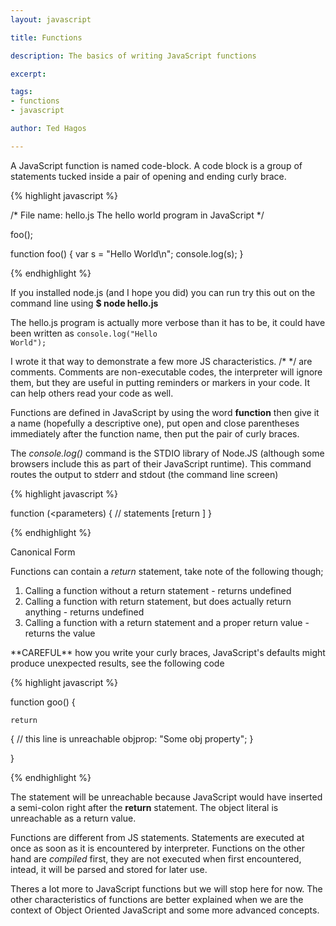 ```yaml
---
layout: javascript

title: Functions

description: The basics of writing JavaScript functions

excerpt: 

tags:
- functions
- javascript

author: Ted Hagos

---
```



A JavaScript function is named code-block. A code block is a group of statements tucked inside a pair of opening and ending curly brace. 


{% highlight javascript %}

/*
File name: hello.js
The hello world program in JavaScript
*/

foo();

function foo() {
	var s = "Hello World\n";
	console.log(s);
}

{% endhighlight %}

If you installed node.js (and I hope you did) you can run try this out on the command line using **$ node hello.js** 

The hello.js program is actually more verbose than it has to be,  it could have been written as <code class="codeblock">console.log("Hello World");</code>


I wrote it that way to demonstrate a few more JS characteristics. /*    */ are comments. Comments are non-executable codes, the interpreter will ignore them, but they are useful in putting reminders or markers in your code. It can help others read your code as well. 

Functions are defined in JavaScript by using the word **function** then give it a name (hopefully a descriptive one), put open and close parentheses immediately after the function name, then put the pair of curly braces. 

The *console.log()* command is the STDIO library of Node.JS (although some browsers include this as part of their JavaScript runtime). This command routes the output to stderr and stdout (the command line screen) 

{% highlight javascript %}

function <name> (<parameters) {
  // statements
  [return <value>]
}  
  
{% endhighlight %}
<div id='lst'>Canonical Form</div>


Functions can contain a *return* statement, take note of the following though;

1. Calling a function without a return statement - returns undefined
2. Calling a function with return statement, but does actually return anything - returns undefined
3. Calling a function with a return statement and a proper return value - returns the value

<aside>
**CAREFUL** how you write your curly braces, JavaScript's defaults might produce unexpected results, see the following code
</aside>

{% highlight javascript %}

function goo() {

	return
  {			// this line is unreachable
		objprop: "Some obj property";
	}

}

{% endhighlight %}

The statement will be unreachable because JavaScript would have inserted a semi-colon right after the **return** statement. The object literal is unreachable as a return value.


Functions are different from JS statements. Statements are executed at once as soon as it is encountered by interpreter. Functions on the other hand are *compiled* first, they are not executed when first encountered, intead, it will be parsed and stored for later use. 

Theres a lot more to JavaScript functions but we will stop here for now. The other characteristics of functions are better explained when we are the context of Object Oriented JavaScript and some more advanced concepts.